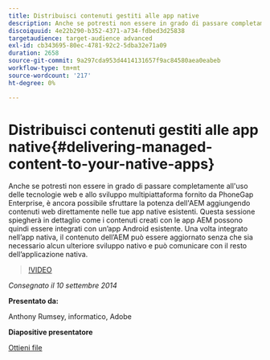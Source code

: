 ```yaml
---
title: Distribuisci contenuti gestiti alle app native
description: Anche se potresti non essere in grado di passare completamente all'uso delle tecnologie web e allo sviluppo multipiattaforma fornito da PhoneGap Enterprise, è ancora possibile sfruttare la potenza dell'AEM aggiungendo contenuti web direttamente nelle tue app native esistenti. Questa sessione spiegherà in dettaglio come i contenuti creati con le app AEM possono quindi essere integrati con un’app Android esistente. Una volta integrato nell’app nativa, il contenuto dell’AEM può essere aggiornato senza che sia necessario alcun ulteriore sviluppo nativo e può comunicare con il resto dell’applicazione nativa.
discoiquuid: 4e22b290-b352-4371-a734-fdbed3d25838
targetaudience: target-audience advanced
exl-id: cb343695-80ec-4781-92c2-5dba32e71a09
duration: 2658
source-git-commit: 9a297cda953d4414131657f9ac84580aea0eabeb
workflow-type: tm+mt
source-wordcount: '217'
ht-degree: 0%

---
```


# Distribuisci contenuti gestiti alle app native{#delivering-managed-content-to-your-native-apps}

Anche se potresti non essere in grado di passare completamente all&#39;uso delle tecnologie web e allo sviluppo multipiattaforma fornito da PhoneGap Enterprise, è ancora possibile sfruttare la potenza dell&#39;AEM aggiungendo contenuti web direttamente nelle tue app native esistenti. Questa sessione spiegherà in dettaglio come i contenuti creati con le app AEM possono quindi essere integrati con un’app Android esistente. Una volta integrato nell’app nativa, il contenuto dell’AEM può essere aggiornato senza che sia necessario alcun ulteriore sviluppo nativo e può comunicare con il resto dell’applicazione nativa.

>[!VIDEO](https://video.tv.adobe.com/v/19467/?quality=9)

*Consegnato il 10 settembre 2014*

**Presentato da:**

Anthony Rumsey, informatico, Adobe

**Diapositive presentatore**

[Ottieni file](assets/9-10-2014-delivering-managed-content-to-your-native-apps.pdf)
<!--
[Get back to the Overview](https://helpx.adobe.com/experience-manager/kt/eseminars/gems/aem-index.html)
-->
